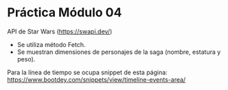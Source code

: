 # Práctica Módulo 04
API de Star Wars (https://swapi.dev/)
- Se utiliza método Fetch.
- Se muestran dimensiones de personajes de la saga (nombre, estatura y peso).

Para la línea de tiempo se ocupa snippet de esta página:
https://www.bootdey.com/snippets/view/timeline-events-area/
